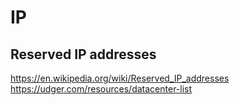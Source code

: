 # IP


## Reserved IP addresses


https://en.wikipedia.org/wiki/Reserved_IP_addresses
https://udger.com/resources/datacenter-list
